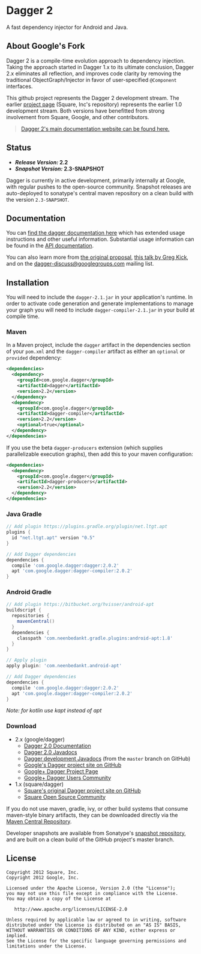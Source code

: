 # Dagger 2

A fast dependency injector for Android and Java.

## About Google's Fork

Dagger 2 is a compile-time evolution approach to dependency injection.
Taking the approach started in Dagger 1.x to its ultimate conclusion,
Dagger 2.x eliminates all reflection, and improves code clarity by
removing the traditional ObjectGraph/Injector in favor of user-specified
`@Component` interfaces.

This github project represents the Dagger 2 development stream.  The earlier
[project page][square] (Square, Inc's repository) represents the earlier 1.0
development stream. Both versions have benefitted from strong involvement from
Square, Google, and other contributors.

> [Dagger 2's main documentation website can be found here.][website]

## Status

  - ***Release Version:* 2.2**
  - ***Snapshot Version:* 2.3-SNAPSHOT**

Dagger is currently in active development, primarily internally at Google,
with regular pushes to the open-source community. Snapshot releases are
auto-deployed to sonatype's central maven repository on a clean build with
the version `2.3-SNAPSHOT`.

## Documentation

You can [find the dagger documentation here][website] which has extended usage
instructions and other useful information.  Substantial usage information can be
found in the [API documentation][20api].

You can also learn more from [the original proposal][proposal],
[this talk by Greg Kick][gaktalk], and on the dagger-discuss@googlegroups.com
mailing list.

## Installation

You will need to include the `dagger-2.1.jar` in your application's runtime.
In order to activate code generation and generate implementations to manage
your graph you will need to include `dagger-compiler-2.1.jar` in your build
at compile time.

### Maven

In a Maven project, include the `dagger` artifact in the dependencies section
of your `pom.xml` and the `dagger-compiler` artifact as either an `optional` or
`provided` dependency:

```xml
<dependencies>
  <dependency>
    <groupId>com.google.dagger</groupId>
    <artifactId>dagger</artifactId>
    <version>2.2</version>
  </dependency>
  <dependency>
    <groupId>com.google.dagger</groupId>
    <artifactId>dagger-compiler</artifactId>
    <version>2.2</version>
    <optional>true</optional>
  </dependency>
</dependencies>
```

If you use the beta `dagger-producers` extension (which supplies
parallelizable execution graphs), then add this to your maven configuration:

```xml
<dependencies>
  <dependency>
    <groupId>com.google.dagger</groupId>
    <artifactId>dagger-producers</artifactId>
    <version>2.2</version>
  </dependency>
</dependencies>
```

### Java Gradle
```groovy
// Add plugin https://plugins.gradle.org/plugin/net.ltgt.apt
plugins {
  id "net.ltgt.apt" version "0.5"
}

// Add Dagger dependencies
dependencies {
  compile 'com.google.dagger:dagger:2.0.2'
  apt 'com.google.dagger:dagger-compiler:2.0.2'
}
```

### Android Gradle
```groovy
// Add plugin https://bitbucket.org/hvisser/android-apt
buildscript {
  repositories {
    mavenCentral()
  }
  dependencies {
    classpath 'com.neenbedankt.gradle.plugins:android-apt:1.8'
  }
}

// Apply plugin
apply plugin: 'com.neenbedankt.android-apt'

// Add Dagger dependencies
dependencies {
  compile 'com.google.dagger:dagger:2.0.2'
  apt 'com.google.dagger:dagger-compiler:2.0.2'
}
```

_Note: for kotlin use kapt instead of apt_

### Download

  * 2.x (google/dagger)
    * [Dagger 2.0 Documentation][website]
    * [Dagger 2.0 Javadocs][20api]
    * [Dagger development Javadocs][latestapi] (from the `master` branch
      on GitHub)
    * [Google's Dagger project site on GitHub][project]
    * <a href="https://plus.google.com/118328287768685565185"
         rel="publisher">Google+ Dagger Project Page</a>
    * [Google+ Dagger Users Community][community]
  * 1.x (square/dagger)
    * [Square's original Dagger project site on GitHub][square]
    * [Square Open Source Community][squarecommunity]


If you do not use maven, gradle, ivy, or other build systems that consume
maven-style binary artifacts, they can be downloaded directly via the
[Maven Central Repository][mavensearch].

Developer snapshots are available from Sonatype's
[snapshot repository][dagger-snap], and are built on a clean build of
the GitHub project's master branch.

## License

    Copyright 2012 Square, Inc.
    Copyright 2012 Google, Inc.

    Licensed under the Apache License, Version 2.0 (the "License");
    you may not use this file except in compliance with the License.
    You may obtain a copy of the License at

       http://www.apache.org/licenses/LICENSE-2.0

    Unless required by applicable law or agreed to in writing, software
    distributed under the License is distributed on an "AS IS" BASIS,
    WITHOUT WARRANTIES OR CONDITIONS OF ANY KIND, either express or implied.
    See the License for the specific language governing permissions and
    limitations under the License.



 [mavensearch]: http://search.maven.org/#search%7Cga%7C1%7Cg%3A%22com.google.dagger%22
 [dagger-snap]: https://oss.sonatype.org/content/repositories/snapshots/com/google/dagger/
 [website]: http://google.github.io/dagger
 [latestapi]: http://google.github.io/dagger/api/latest/
 [20api]: http://google.github.io/dagger/api/2.0/
 [gaktalk]: https://www.youtube.com/watch?v=oK_XtfXPkqw
 [proposal]: https://github.com/square/dagger/issues/366
 [project]: http://github.com/google/dagger/
 [community]: https://plus.google.com/communities/111933036769103367883
 [square]: http://github.com/square/dagger/
 [squarecommunity]: https://plus.google.com/communities/109244258569782858265

